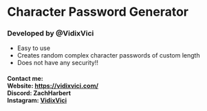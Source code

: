 # Character Password Generator 
### Developed by @VidixVici 
- Easy to use 
- Creates random complex character passwords of custom length
- Does not have any security!!
#### Contact me: <br> Website: https://vidixvici.com/ <br> Discord: ZachHarbert <br> Instagram: [VidixVici](https://www.instagram.com/thezacharyharbert/) <br>
